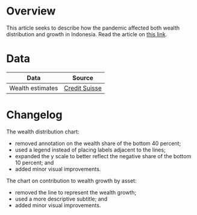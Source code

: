 # Overview

This article seeks to describe how the pandemic affected both wealth distribution and growth in Indonesia. Read the article on [this link](https://www.thejakartapost.com/news/2021/07/12/wealth-gap-narrows-in-indonesia-as-stock-market-slumps-house-prices-grow.html).


# Data

Data | Source |  
---- | ------ |  
Wealth estimates | [Credit Suisse](https://www.credit-suisse.com/about-us/en/reports-research/global-wealth-report.html) |  


# Changelog

The wealth distribution chart:  
- removed annotation on the wealth share of the bottom 40 percent;  
- used a legend instead of placing labels adjacent to the lines;  
- expanded the y scale to better reflect the negative share of the bottom 10 percent; and  
- added minor visual improvements.

The chart on contribution to wealth growth by asset:  
- removed the line to represent the wealth growth;  
- used a more descriptive subtitle; and  
- added minor visual improvements.
